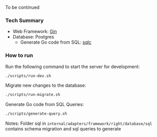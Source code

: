 To be continued

### Tech Summary
- Web Framework: [Gin](https://github.com/gin-gonic/gin)
- Database: Postgres
    - Generate Go code from SQL: [sqlc](https://github.com/sqlc-dev/sqlc)

### How to run

Run the following command to start the server for development:
```bash
./scripts/run-dev.sh
````

Migrate new changes to the database:
```bash
./scripts/run-migrate.sh
```

Generate Go code from SQL Queries:
```bash
./scripts/generate-query.sh
```

Notes: Folder sql in `internal/adapters/framework/right/database/sql` contains schema migration and sql queries to generate
